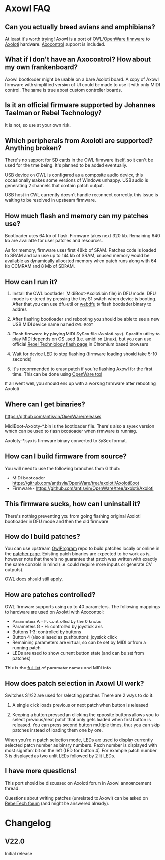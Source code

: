 # Axowl FAQ

## Can you actually breed avians and amphibians?

At least it's worth trying! Axowl is a port of [OWL/OpenWare firmware](https://github.com/pingdynasty/OpenWare) to [Axoloti](http://www.axoloti.com/) hardware. [Axocontrol](https://musicthing.co.uk/pages/axo.html) support is included.

## What if I don't have an Axocontrol? How about my own frankenboard?

Axowl bootloader might be usable on a bare Axoloti board. A copy of Axowl firmware with simplified version of UI could be made to use it with only MIDI control. The same is true about custom controller boards.

## Is it an official firmware supported by Johannes Taelman or Rebel Technology?

It is not, so use at your own risk.

## Which peripherals from Axoloti are supported? Anything broken?

There's no support for SD cards in the OWL firmware itself, so it can't be used for the time being. It's planned to be added eventually.

USB device on OWL is configured as a composite audio device, this occasionally makes some versions of Windows unhappy. USB audio is generating 2 channels that contain patch output.

USB host in OWL currently doesn't handle reconnect correctly, this issue is waiting to be resolved in upstream firmware.

## How much flash and memory can my patches use?

Bootloader uses 64 kb of flash. Firmware takes next 320 kb. Remaining 640 kb are available for user patches and resources.

As for memory, firmware uses first 48kb of SRAM. Patches code is loaded to SRAM and can use up to 144 kb of SRAM, unused memory would be available as dynamically allocated memory when patch runs along with 64 kb CCMRAM and 8 Mb of SDRAM.

## How can I run it?

1. Install the OWL bootlader (MidiBoot-Axoloti.bin file) in DFU mode. DFU mode is entered by pressing the tiny S1 switch when device is booting. After that you can use dfu-util or [webdfu](https://devanlai.github.io/webdfu/dfu-util/) to flash bootlader binary to addres

2. After flashing bootloader and rebooting you should be able to see a new USB MIDI device name named ``OWL-BOOT``

3. Flash firmware by playing MIDI SySex file (Axoloti.syx). Specific utility to play MIDI depends on OS used (i.e. amidi on Linux), but you can use official [Rebel Technlology flash page](https://www.openwarelab.org/Tools/firmware.html) in Chromium based browsers

4. Wait for device LED to stop flashing (firmware loading should take 5-10 seconds)

5. It's recommended to erase patch if you're flashing Axowl for the first time. This can be done using [OpenWare tool](https://pingdynasty.github.io/OwlWebControl/extended.html)

If all went well, you should end up with a working firmware after rebooting Axoloti

## Where can I get binaries?

https://github.com/antisvin/OpenWare/releases

MidiBoot-Axoloty-*.bin is the bootloader file. There's also a sysex version which can be used to flash bootloader when firmware is running.

Axoloty-*.syx is firmware binary converted to SySex format.

## How can I build firmware from source?

You will need to use the following branches from Github:
* MIDI bootloader - https://github.com/antisvin/OpenWare/tree/axoloti/AxolotiBoot
* Firmware - https://github.com/antisvin/OpenWare/tree/axoloti/Axoloti

## This firmware sucks, how can I uninstall it?

There's nothing preventing you from going flashing original Axoloti bootloader in DFU mode and then the old firmware

## How do I build patches?

You can use upstream [OwlProgram](https://github.com/pingdynasty/OwlProgram) repo to build patches locally or online in the [patcher page](https://www.rebeltech.org/patch-library/patches/latest). Existing patch binaries are expected to be work as is, however note that there's no guarantee that patch was written with exactly the same controls in mind (i.e. could require more inputs or generate CV outputs).

[OWL docs](https://www.openwarelab.org/) should still apply.

## How are patches controlled?

OWL firmware supports using up to 40 parameters. The following mappings to hardware are used on Axoloti with Axocontrol:

* Parameters A - F: controlled by the 6 knobs
* Parameters G - H: controlled by joystick axis
* Buttons 1-3: controlled by buttons
* Button 4 (also aliased as pushbutton): joystick click
* Remaining parameters are virtual, so can be set by MIDI or from a running patch
* LEDs are used to show current button state (and can be set from patches)

This is the [full list](https://github.com/pingdynasty/OpenWare/blob/master/Source/OpenWareMidiControl.h#L9-L54) of parameter names and MIDI info.

## How does patch selection in Axowl UI work?

Switches S1/S2 are used for selecting patches. There are 2 ways to do it:

1. A single click loads previous or next patch when button is released

2. Keeping a button pressed an clicking the opposite buttons allows you to select previous/next patch that only gets loaded when first button is released. You can press second button multiple times, thus you can skip patches instead of loading them one by one.

When you're in patch selection mode, LEDs are used to display currently selected patch number as binary numbers. Patch number is displayed with most signifant bit on the left (LED for button 4). For example patch number 3 is displayed as two unlit LEDs followed by 2 lit LEDs.

## I have more questions!

This port should be discussed on Axoloti forum in Axowl announcement thread.

Questions about writing patches (unrelated to Axowl) can be asked on [RebelTech forum](https://community.rebeltech.org/) (and might be answered already).

# Changelog

## V22.0

Initial release
